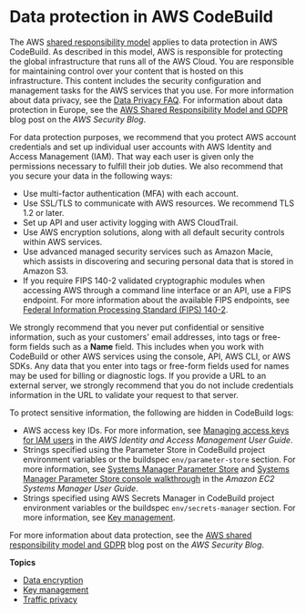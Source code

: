 # Data protection in AWS CodeBuild<a name="data-protection"></a>

The AWS [shared responsibility model](http://aws.amazon.com/compliance/shared-responsibility-model/) applies to data protection in AWS CodeBuild\. As described in this model, AWS is responsible for protecting the global infrastructure that runs all of the AWS Cloud\. You are responsible for maintaining control over your content that is hosted on this infrastructure\. This content includes the security configuration and management tasks for the AWS services that you use\. For more information about data privacy, see the [Data Privacy FAQ](http://aws.amazon.com/compliance/data-privacy-faq)\. For information about data protection in Europe, see the [AWS Shared Responsibility Model and GDPR](http://aws.amazon.com/blogs/security/the-aws-shared-responsibility-model-and-gdpr/) blog post on the *AWS Security Blog*\.

For data protection purposes, we recommend that you protect AWS account credentials and set up individual user accounts with AWS Identity and Access Management \(IAM\)\. That way each user is given only the permissions necessary to fulfill their job duties\. We also recommend that you secure your data in the following ways:
+ Use multi\-factor authentication \(MFA\) with each account\.
+ Use SSL/TLS to communicate with AWS resources\. We recommend TLS 1\.2 or later\.
+ Set up API and user activity logging with AWS CloudTrail\.
+ Use AWS encryption solutions, along with all default security controls within AWS services\.
+ Use advanced managed security services such as Amazon Macie, which assists in discovering and securing personal data that is stored in Amazon S3\.
+ If you require FIPS 140\-2 validated cryptographic modules when accessing AWS through a command line interface or an API, use a FIPS endpoint\. For more information about the available FIPS endpoints, see [Federal Information Processing Standard \(FIPS\) 140\-2](http://aws.amazon.com/compliance/fips/)\.

We strongly recommend that you never put confidential or sensitive information, such as your customers' email addresses, into tags or free\-form fields such as a **Name** field\. This includes when you work with CodeBuild or other AWS services using the console, API, AWS CLI, or AWS SDKs\. Any data that you enter into tags or free\-form fields used for names may be used for billing or diagnostic logs\. If you provide a URL to an external server, we strongly recommend that you do not include credentials information in the URL to validate your request to that server\.

 To protect sensitive information, the following are hidden in CodeBuild logs: 
+  AWS access key IDs\. For more information, see [Managing access keys for IAM users](https://docs.aws.amazon.com/IAM/latest/UserGuide/id_credentials_access-keys.html) in the *AWS Identity and Access Management User Guide*\. 
+  Strings specified using the Parameter Store in CodeBuild project environment variables or the buildspec `env/parameter-store` section\. For more information, see [Systems Manager Parameter Store](https://docs.aws.amazon.com/systems-manager/latest/userguide/systems-manager-paramstore.html) and [Systems Manager Parameter Store console walkthrough](https://docs.aws.amazon.com/systems-manager/latest/userguide/sysman-paramstore-walk.html#sysman-paramstore-console) in the *Amazon EC2 Systems Manager User Guide*\. 
+  Strings specified using AWS Secrets Manager in CodeBuild project environment variables or the buildspec `env/secrets-manager` section\. For more information, see [Key management](security-key-management.md)\. 

For more information about data protection, see the [AWS shared responsibility model and GDPR](http://aws.amazon.com/blogs/security/the-aws-shared-responsibility-model-and-gdpr/) blog post on the *AWS Security Blog*\.

**Topics**
+ [Data encryption](security-encryption.md)
+ [Key management](security-key-management.md)
+ [Traffic privacy](security-traffic-privacy.md)